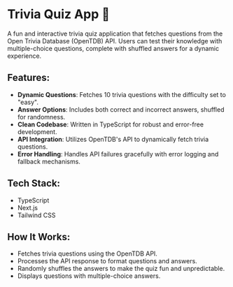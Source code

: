 # Trivia Quiz App 🎉
A fun and interactive trivia quiz application that fetches questions from the Open Trivia Database (OpenTDB) API. Users can test their knowledge with multiple-choice questions, complete with shuffled answers for a dynamic experience.

## Features:
- **Dynamic Questions**: Fetches 10 trivia questions with the difficulty set to "easy".
- **Answer Options**: Includes both correct and incorrect answers, shuffled for randomness.
- **Clean Codebase**: Written in TypeScript for robust and error-free development.
- **API Integration**: Utilizes OpenTDB's API to dynamically fetch trivia questions.
- **Error Handling**: Handles API failures gracefully with error logging and fallback mechanisms.

## Tech Stack:
- TypeScript
- Next.js
- Tailwind CSS

## How It Works:
- Fetches trivia questions using the OpenTDB API.
- Processes the API response to format questions and answers.
- Randomly shuffles the answers to make the quiz fun and unpredictable.
- Displays questions with multiple-choice answers.

